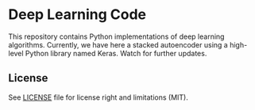 # Deep Learning Code

This repository contains Python implementations of deep learning algorithms. Currently, we have here a stacked autoencoder using a high-level Python library named Keras. Watch for further updates. 

## License

See [LICENSE](LICENSE.md) file for license right and limitations (MIT). 
